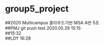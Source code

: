 # group5_project
##2020 Multicampus 클라우드기반 MSA  A반 5조  
##PMJ git push test 2020.05.29 15:15  
##15:32  
##LDY 16:28
